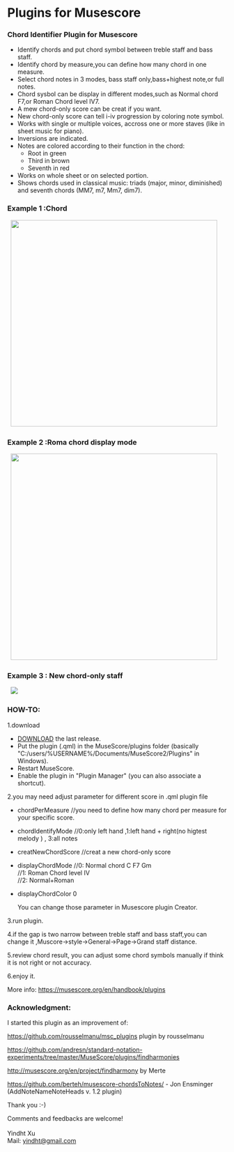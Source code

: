 # Plugins for Musescore

<h3>Chord Identifier Plugin  for Musescore</h3>


- Identify chords and put chord symbol between treble staff and bass staff.
- Identify chord by measure,you can define how many chord in one measure.   
- Select chord notes in 3 modes, bass staff only,bass+highest note,or full notes.  
- Chord sysbol can be display in different modes,such as Normal chord F7,or Roman Chord level IV7.  
- A mew chord-only score can be creat if you want.
- New chord-only score can tell i-iv progression by coloring note symbol. 
- Works with single or multiple voices, accross one or more staves (like in sheet music for piano).  
- Inversions are indicated.  
- Notes are colored according to their function in the chord:<br/>  
	* Root in green  
	* Third in brown  
	* Seventh in red  
- Works on whole sheet or on selected portion.
- Shows chords used in classical music: triads (major, minor, diminished) and seventh chords (MM7, m7, Mm7, dim7).  

<h3>Example 1 :Chord</h3>  
<img height="474px" src="https://github.com/yindht/msc_plugins/blob/master/example1.png"/>  
<br/>  

<h3>Example 2 :Roma chord display mode</h3>  
<img height="474px" src="https://github.com/yindht/msc_plugins/blob/master/example2.png"/>  
<br/>  

<h3>Example 3 : New chord-only staff</h3>  
<img src="https://github.com/yindht/msc_plugins/blob/master/example3.png"/>  
<br/> 

<h3>HOW-TO:</h3>


1.download 
- [DOWNLOAD](https://github.com/rousselmanu/msc_plugins/archive) the last release.  
- Put the plugin (.qml) in the MuseScore/plugins folder (basically "C:/users/%USERNAME%/Documents/MuseScore2/Plugins" in Windows).  
- Restart MuseScore.
- Enable the plugin in "Plugin Manager" (you can also associate a shortcut).<br/>  
  
2.you may need adjust parameter for different score  in .qml plugin file
- chordPerMeasure  //you need to define how many chord per measure for your specific score.  
- chordIdentifyMode  //0:only left hand ,1:left hand + right(no higtest melody ) , 3:all notes   
- creatNewChordScore //creat a new chord-only score  
- displayChordMode  //0: Normal chord C  F7  Gm  
			//1: Roman Chord level   Ⅳ  
			//2: Normal+Roman
- displayChordColor  0
                         
  You can change those parameter in Musescore plugin Creator.
  
3.run plugin.

4.if the gap is two narrow between treble staff and bass staff,you can change it ,Muscore->style->General->Page->Grand staff distance.  

5.review chord result, you can adjust some chord symbols manually if think it is not right or not accuracy.   

6.enjoy it.  

More info: https://musescore.org/en/handbook/plugins  

<h3>Acknowledgment:</h3>  
I started this plugin as an improvement of:  
                       
  https://github.com/rousselmanu/msc_plugins  plugin by rousselmanu
  
  https://github.com/andresn/standard-notation-experiments/tree/master/MuseScore/plugins/findharmonies  
  
  http://musescore.org/en/project/findharmony  by Merte  
  
  https://github.com/berteh/musescore-chordsToNotes/  - Jon Ensminger (AddNoteNameNoteHeads v. 1.2 plugin)  
  
  Thank you :-)


Comments and feedbacks are welcome!<br/>  
Yindht Xu  
Mail: yindht@gmail.com  
